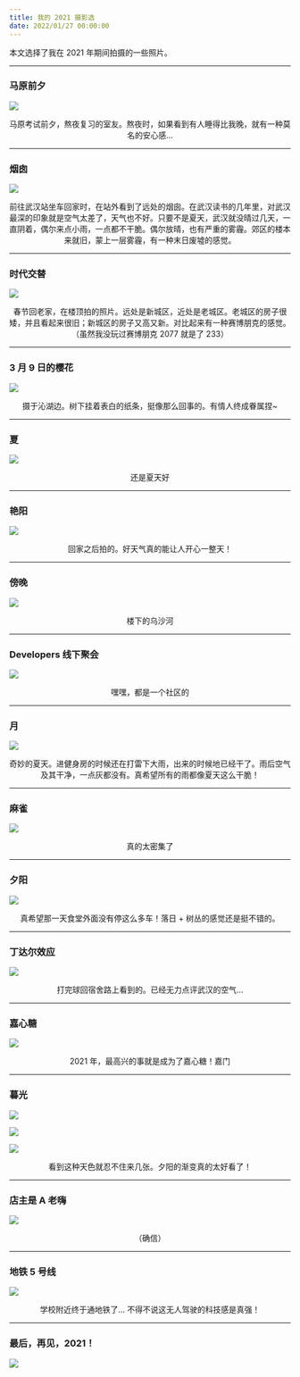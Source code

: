 ```yaml
---
title: 我的 2021 摄影选
date: 2022/01/27 00:00:00
---
```

本文选择了我在 2021 年期间拍摄的一些照片。

___

### 马原前夕

![](https://images.chromium.link/blog/1XpT4jJkOYo.jpg)

 <center>马原考试前夕，熬夜复习的室友。熬夜时，如果看到有人睡得比我晚，就有一种莫名的安心感...</center>

___

### 烟囱

![](https://images.chromium.link/blog/1XpT9Fe3ygo.jpg)

<center>前往武汉站坐车回家时，在站外看到了远处的烟囱。在武汉读书的几年里，对武汉最深的印象就是空气太差了，天气也不好。只要不是夏天，武汉就没晴过几天，一直阴着，偶尔来点小雨，一点都不干脆。偶尔放晴，也有严重的雾霾。郊区的楼本来就旧，蒙上一层雾霾，有一种末日废墟的感觉。</center>

___

### 时代交替

![](https://images.chromium.link/blog/1XpTfvbpIkI.jpg)

<center>春节回老家，在楼顶拍的照片。远处是新城区，近处是老城区。老城区的房子很矮，并且看起来很旧；新城区的房子又高又新。对比起来有一种赛博朋克的感觉。（虽然我没玩过赛博朋克 2077 就是了 233）</center>

---

### 3 月 9 日的樱花

![](https://images.chromium.link/blog/1XpTn9d3jC4.jpg)

<center>摄于沁湖边。树下挂着表白的纸条，挺像那么回事的。有情人终成眷属捏~</center>

---

### 夏

![](https://images.chromium.link/blog/1XpTpXXbcOk.jpg)

<center>还是夏天好</center>

---

### 艳阳

![](https://images.chromium.link/blog/1XpTrphv2rW.jpg)

<center>回家之后拍的。好天气真的能让人开心一整天！</center>

---

### 傍晚

![](https://images.chromium.link/blog/1XpTt7ptteQ.jpg)

<center>楼下的乌沙河</center>

---

### Developers 线下聚会

![](https://images.chromium.link/blog/1XpTFX7kyGo.JPG)

<center>嘿嘿，都是一个社区的</center>

---

### 月

![](https://images.chromium.link/blog/1XpTuvyGyqM.jpg)

<center>奇妙的夏天。进健身房的时候还在打雷下大雨，出来的时候地已经干了。雨后空气及其干净，一点灰都没有。真希望所有的雨都像夏天这么干脆！</center>

---

### 麻雀

![](https://images.chromium.link/blog/1XpTwPERY1m.jpg)

<center>真的太密集了</center>

---

### 夕阳

![](https://images.chromium.link/blog/1XpTxTT8nli.jpg)

<center>真希望那一天食堂外面没有停这么多车！落日 + 树丛的感觉还是挺不错的。</center>

---

### 丁达尔效应

![](https://images.chromium.link/blog/1XpTyY83KCE.jpg)

<center>打完球回宿舍路上看到的。已经无力点评武汉的空气...</center>

---

### 嘉心糖

![](https://images.chromium.link/blog/1XpTzZUdyhK.jpg)

<center>2021 年，最高兴的事就是成为了嘉心糖！嘉门</center>

---

### 暮光

![](https://images.chromium.link/blog/1XpTBmAdYDC.jpg)

![](https://images.chromium.link/blog/1XpTBzrq7f2.jpg)

![](https://images.chromium.link/blog/1XpTC81EPyc.jpg)

<center>看到这种天色就忍不住来几张。夕阳的渐变真的太好看了！</center>

---

### 店主是 A 老嗨

![](https://images.chromium.link/blog/1XpTCVhpIcY.jpg)

<center>（确信）</center>

---

### 地铁 5 号线

![](https://images.chromium.link/blog/1XpTDRQICtm.jpg)

<center>学校附近终于通地铁了... 不得不说这无人驾驶的科技感是真强！</center>

---

### 最后，再见，2021！

![](https://images.chromium.link/blog/1XpTEVXSm2U.jpg)
